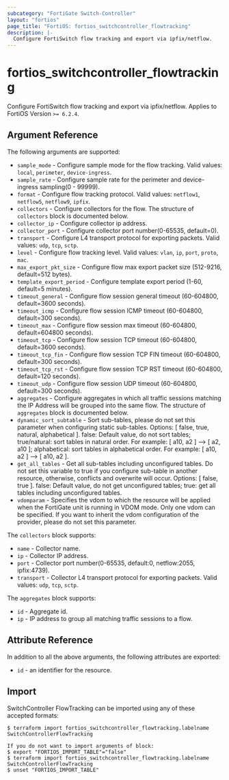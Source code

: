 ```yaml
---
subcategory: "FortiGate Switch-Controller"
layout: "fortios"
page_title: "FortiOS: fortios_switchcontroller_flowtracking"
description: |-
  Configure FortiSwitch flow tracking and export via ipfix/netflow.
---
```


# fortios_switchcontroller_flowtracking
Configure FortiSwitch flow tracking and export via ipfix/netflow. Applies to FortiOS Version `>= 6.2.4`.

## Argument Reference

The following arguments are supported:

* `sample_mode` - Configure sample mode for the flow tracking. Valid values: `local`, `perimeter`, `device-ingress`.
* `sample_rate` - Configure sample rate for the perimeter and device-ingress sampling(0 - 99999).
* `format` - Configure flow tracking protocol. Valid values: `netflow1`, `netflow5`, `netflow9`, `ipfix`.
* `collectors` - Configure collectors for the flow. The structure of `collectors` block is documented below.
* `collector_ip` - Configure collector ip address.
* `collector_port` - Configure collector port number(0-65535, default=0).
* `transport` - Configure L4 transport protocol for exporting packets. Valid values: `udp`, `tcp`, `sctp`.
* `level` - Configure flow tracking level. Valid values: `vlan`, `ip`, `port`, `proto`, `mac`.
* `max_export_pkt_size` - Configure flow max export packet size (512-9216, default=512 bytes).
* `template_export_period` - Configure template export period (1-60, default=5 minutes).
* `timeout_general` - Configure flow session general timeout (60-604800, default=3600 seconds).
* `timeout_icmp` - Configure flow session ICMP timeout (60-604800, default=300 seconds).
* `timeout_max` - Configure flow session max timeout (60-604800, default=604800 seconds).
* `timeout_tcp` - Configure flow session TCP timeout (60-604800, default=3600 seconds).
* `timeout_tcp_fin` - Configure flow session TCP FIN timeout (60-604800, default=300 seconds).
* `timeout_tcp_rst` - Configure flow session TCP RST timeout (60-604800, default=120 seconds).
* `timeout_udp` - Configure flow session UDP timeout (60-604800, default=300 seconds).
* `aggregates` - Configure aggregates in which all traffic sessions matching the IP Address will be grouped into the same flow. The structure of `aggregates` block is documented below.
* `dynamic_sort_subtable` - Sort sub-tables, please do not set this parameter when configuring static sub-tables. Options: [ false, true, natural, alphabetical ]. false: Default value, do not sort tables; true/natural: sort tables in natural order. For example: [ a10, a2 ] --> [ a2, a10 ]; alphabetical: sort tables in alphabetical order. For example: [ a10, a2 ] --> [ a10, a2 ].
* `get_all_tables` - Get all sub-tables including unconfigured tables. Do not set this variable to true if you configure sub-table in another resource, otherwise, conflicts and overwrite will occur. Options: [ false, true ]. false: Default value, do not get unconfigured tables; true: get all tables including unconfigured tables. 
* `vdomparam` - Specifies the vdom to which the resource will be applied when the FortiGate unit is running in VDOM mode. Only one vdom can be specified. If you want to inherit the vdom configuration of the provider, please do not set this parameter.

The `collectors` block supports:

* `name` - Collector name.
* `ip` - Collector IP address.
* `port` - Collector port number(0-65535, default:0, netflow:2055, ipfix:4739).
* `transport` - Collector L4 transport protocol for exporting packets. Valid values: `udp`, `tcp`, `sctp`.

The `aggregates` block supports:

* `id` - Aggregate id.
* `ip` - IP address to group all matching traffic sessions to a flow.


## Attribute Reference

In addition to all the above arguments, the following attributes are exported:
* `id` - an identifier for the resource.

## Import

SwitchController FlowTracking can be imported using any of these accepted formats:
```
$ terraform import fortios_switchcontroller_flowtracking.labelname SwitchControllerFlowTracking

If you do not want to import arguments of block:
$ export "FORTIOS_IMPORT_TABLE"="false"
$ terraform import fortios_switchcontroller_flowtracking.labelname SwitchControllerFlowTracking
$ unset "FORTIOS_IMPORT_TABLE"
```
